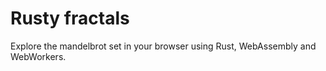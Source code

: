 # Rusty fractals

Explore the mandelbrot set in your browser using Rust, WebAssembly and WebWorkers. 

